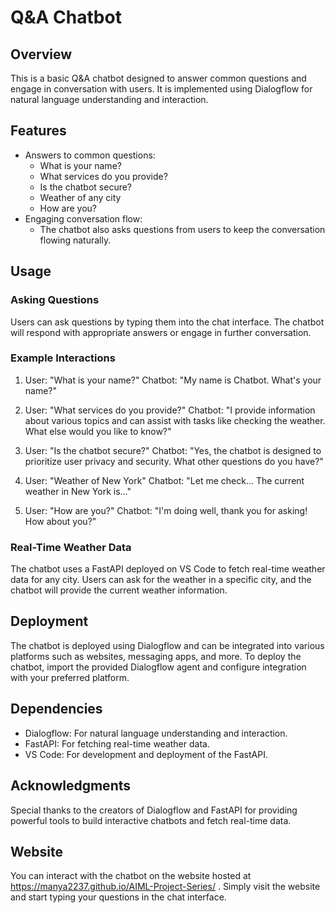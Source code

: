 # Q&A Chatbot

## Overview
This is a basic Q&A chatbot designed to answer common questions and engage in conversation with users. It is implemented using Dialogflow for natural language understanding and interaction.

## Features
- Answers to common questions:
  - What is your name?
  - What services do you provide?
  - Is the chatbot secure?
  - Weather of any city
  - How are you?
- Engaging conversation flow:
  - The chatbot also asks questions from users to keep the conversation flowing naturally.

## Usage
### Asking Questions
Users can ask questions by typing them into the chat interface. The chatbot will respond with appropriate answers or engage in further conversation.

### Example Interactions
1. User: "What is your name?"
   Chatbot: "My name is Chatbot. What's your name?"

2. User: "What services do you provide?"
   Chatbot: "I provide information about various topics and can assist with tasks like checking the weather. What else would you like to know?"

3. User: "Is the chatbot secure?"
   Chatbot: "Yes, the chatbot is designed to prioritize user privacy and security. What other questions do you have?"

4. User: "Weather of New York"
   Chatbot: "Let me check... The current weather in New York is..."

5. User: "How are you?"
   Chatbot: "I'm doing well, thank you for asking! How about you?"

### Real-Time Weather Data
The chatbot uses a FastAPI deployed on VS Code to fetch real-time weather data for any city. Users can ask for the weather in a specific city, and the chatbot will provide the current weather information.

## Deployment
The chatbot is deployed using Dialogflow and can be integrated into various platforms such as websites, messaging apps, and more. To deploy the chatbot, import the provided Dialogflow agent and configure integration with your preferred platform.

## Dependencies
- Dialogflow: For natural language understanding and interaction.
- FastAPI: For fetching real-time weather data.
- VS Code: For development and deployment of the FastAPI.

## Acknowledgments
Special thanks to the creators of Dialogflow and FastAPI for providing powerful tools to build interactive chatbots and fetch real-time data.

## Website
You can interact with the chatbot on the website hosted at  https://manya2237.github.io/AIML-Project-Series/ . Simply visit the website and start typing your questions in the chat interface.



